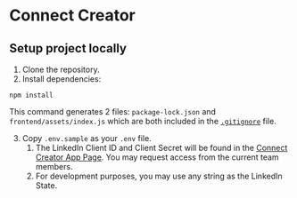 # Connect Creator

## Setup project locally

1. Clone the repository.
2. Install dependencies:

`npm install`

This command generates 2 files: `package-lock.json` and `frontend/assets/index.js` which are both included in the [`.gitignore`](./.gitignore) file.

3. Copy `.env.sample` as your `.env` file.
   1. The LinkedIn Client ID and Client Secret will be found in the [Connect Creator App Page](https://www.linkedin.com/developers/apps/60613496/auth). You may request access from the current team members.
   2. For development purposes, you may use any string as the LinkedIn State.